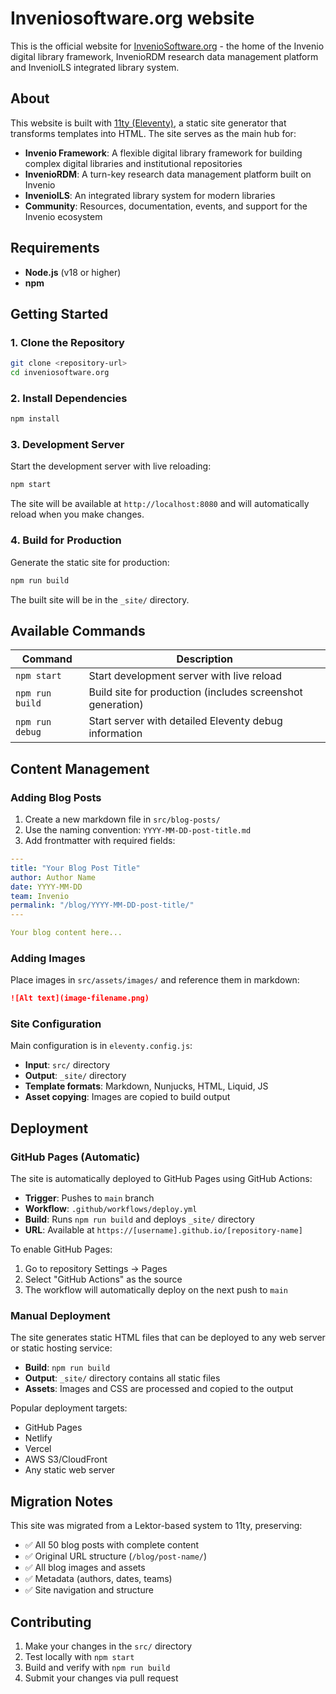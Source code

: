 # Inveniosoftware.org website

This is the official website for [InvenioSoftware.org](https://inveniosoftware.org) - the home of the Invenio digital library framework, InvenioRDM research data management platform and InvenioILS integrated library system.

## About

This website is built with [11ty (Eleventy)](https://www.11ty.dev/), a static site generator that transforms templates into HTML. The site serves as the main hub for:

- **Invenio Framework**: A flexible digital library framework for building complex digital libraries and institutional repositories
- **InvenioRDM**: A turn-key research data management platform built on Invenio
- **InvenioILS**: An integrated library system for modern libraries
- **Community**: Resources, documentation, events, and support for the Invenio ecosystem

## Requirements

- **Node.js** (v18 or higher)
- **npm**

## Getting Started

### 1. Clone the Repository

```bash
git clone <repository-url>
cd inveniosoftware.org
```

### 2. Install Dependencies

```bash
npm install
```

### 3. Development Server

Start the development server with live reloading:

```bash
npm start
```

The site will be available at `http://localhost:8080` and will automatically reload when you make changes.

### 4. Build for Production

Generate the static site for production:

```bash
npm run build
```

The built site will be in the `_site/` directory.

## Available Commands

| Command | Description |
|---------|-------------|
| `npm start` | Start development server with live reload |
| `npm run build` | Build site for production (includes screenshot generation) |
| `npm run debug` | Start server with detailed Eleventy debug information |

## Content Management

### Adding Blog Posts

1. Create a new markdown file in `src/blog-posts/`
2. Use the naming convention: `YYYY-MM-DD-post-title.md`
3. Add frontmatter with required fields:

```yaml
---
title: "Your Blog Post Title"
author: Author Name
date: YYYY-MM-DD
team: Invenio
permalink: "/blog/YYYY-MM-DD-post-title/"
---

Your blog content here...
```

### Adding Images

Place images in `src/assets/images/` and reference them in markdown:

```markdown
![Alt text](image-filename.png)
```

### Site Configuration

Main configuration is in `eleventy.config.js`:

- **Input**: `src/` directory
- **Output**: `_site/` directory
- **Template formats**: Markdown, Nunjucks, HTML, Liquid, JS
- **Asset copying**: Images are copied to build output

## Deployment

### GitHub Pages (Automatic)

The site is automatically deployed to GitHub Pages using GitHub Actions:

- **Trigger**: Pushes to `main` branch
- **Workflow**: `.github/workflows/deploy.yml`
- **Build**: Runs `npm run build` and deploys `_site/` directory
- **URL**: Available at `https://[username].github.io/[repository-name]`

To enable GitHub Pages:
1. Go to repository Settings → Pages
2. Select "GitHub Actions" as the source
3. The workflow will automatically deploy on the next push to `main`

### Manual Deployment

The site generates static HTML files that can be deployed to any web server or static hosting service:

- **Build**: `npm run build`
- **Output**: `_site/` directory contains all static files
- **Assets**: Images and CSS are processed and copied to the output

Popular deployment targets:
- GitHub Pages
- Netlify
- Vercel
- AWS S3/CloudFront
- Any static web server

## Migration Notes

This site was migrated from a Lektor-based system to 11ty, preserving:
- ✅ All 50 blog posts with complete content
- ✅ Original URL structure (`/blog/post-name/`)
- ✅ All blog images and assets
- ✅ Metadata (authors, dates, teams)
- ✅ Site navigation and structure

## Contributing

1. Make your changes in the `src/` directory
2. Test locally with `npm start`
3. Build and verify with `npm run build`
4. Submit your changes via pull request
